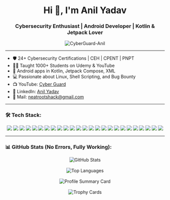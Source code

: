 <h1 align="center">Hi 👋, I'm Anil Yadav</h1>
<h3 align="center">Cybersecurity Enthusiast | Android Developer | Kotlin & Jetpack Lover</h3>

<p align="center">
  <img src="https://komarev.com/ghpvc/?username=CyberGuard-Anil&label=Profile%20views&color=0e75b6&style=flat" alt="CyberGuard-Anil" />
</p>

---

- 🛡️ 24+ Cybersecurity Certifications | CEH | CPENT | PNPT  
- 👨‍🏫 Taught 1000+ Students on Udemy & YouTube  
- 📱 Android apps in Kotlin, Jetpack Compose, XML  
- 💻 Passionate about Linux, Shell Scripting, and Bug Bounty  
- 📺 YouTube: [Cyber Guard](https://youtube.com/@nrcyberguard)  
- 🔗 LinkedIn: [Anil Yadav](https://linkedin.com/in/anil-yadav-cg)  
- 📧 Mail: neatrootshack@gmail.com  

---

### 🛠️ Tech Stack:

<p align="center">
  <img src="https://img.shields.io/badge/Kotlin-7F52FF?style=for-the-badge&logo=kotlin&logoColor=white"/>
  <img src="https://img.shields.io/badge/Jetpack%20Compose-4285F4?style=for-the-badge&logo=android&logoColor=white"/>
  <img src="https://img.shields.io/badge/Android%20Studio-3DDC84?style=for-the-badge&logo=android-studio&logoColor=white"/>
  <img src="https://img.shields.io/badge/Java-ED8B00?style=for-the-badge&logo=openjdk&logoColor=white"/>
  <img src="https://img.shields.io/badge/XML-FF6600?style=for-the-badge&logo=xml&logoColor=white"/>
  <img src="https://img.shields.io/badge/C-00599C?style=for-the-badge&logo=c&logoColor=white"/>
  <img src="https://img.shields.io/badge/Linux-FCC624?style=for-the-badge&logo=linux&logoColor=black"/>
  <img src="https://img.shields.io/badge/Bash-121011?style=for-the-badge&logo=gnubash&logoColor=white"/>
  <img src="https://img.shields.io/badge/Shell%20Scripting-%230075a8?style=for-the-badge&logo=gnu-bash&logoColor=white"/>
  <img src="https://img.shields.io/badge/Nmap-4CAF50?style=for-the-badge&logo=gnometerminal&logoColor=white"/>
  <img src="https://img.shields.io/badge/Metasploit-430098?style=for-the-badge&logo=raspberrypi&logoColor=white"/>
  <img src="https://img.shields.io/badge/Burp%20Suite-F47B20?style=for-the-badge&logo=protonvpn&logoColor=white"/>
  <img src="https://img.shields.io/badge/Wireshark-1679A7?style=for-the-badge&logo=wireshark&logoColor=white"/>
  <img src="https://img.shields.io/badge/CEH-EA1D2C?style=for-the-badge&logo=hackthebox&logoColor=white"/>
  <img src="https://img.shields.io/badge/Cybersecurity-000000?style=for-the-badge&logo=tryhackme&logoColor=green"/>
  <img src="https://img.shields.io/badge/Networking-00758F?style=for-the-badge&logo=cloudflare&logoColor=white"/>
  <img src="https://img.shields.io/badge/MySQL-4479A1?style=for-the-badge&logo=mysql&logoColor=white"/>
  <img src="https://img.shields.io/badge/Docker-2496ED?style=for-the-badge&logo=docker&logoColor=white"/>
  <img src="https://img.shields.io/badge/Git-F05032?style=for-the-badge&logo=git&logoColor=white"/>
  <img src="https://img.shields.io/badge/GitHub-181717?style=for-the-badge&logo=github&logoColor=white"/>
  <img src="https://img.shields.io/badge/Cisco-1BA0D7?style=for-the-badge&logo=cisco&logoColor=white"/>
  <img src="https://img.shields.io/badge/VMware-607078?style=for-the-badge&logo=vmware&logoColor=white"/>
  <img src="https://img.shields.io/badge/VirtualBox-183A61?style=for-the-badge&logo=virtualbox&logoColor=white"/>
  <img src="https://img.shields.io/badge/Kate-268BD2?style=for-the-badge&logo=kde&logoColor=white"/>
  <img src="https://img.shields.io/badge/VS%20Code-007ACC?style=for-the-badge&logo=visual-studio-code&logoColor=white"/>
</p>

---

### 📊 GitHub Stats (No Errors, Fully Working):

<p align="center">
  <img src="https://github-readme-stats.vercel.app/api?username=CyberGuard-Anil&show_icons=true&theme=github_dark" alt="GitHub Stats" />
  <br/><br/>
  <img src="https://github-readme-stats.vercel.app/api/top-langs/?username=CyberGuard-Anil&layout=compact&theme=github_dark" alt="Top Languages" />
  <br/><br/>
  <img src="https://github-profile-summary-cards.vercel.app/api/cards/profile-details?username=CyberGuard-Anil&theme=github_dark" alt="Profile Summary Card" />
  <br/><br/>
  <img src="https://github-profile-trophy.vercel.app/?username=CyberGuard-Anil&theme=onedark&rank=SSS,SS,S,AAA,AA,A,B" alt="Trophy Cards" />
</p>
